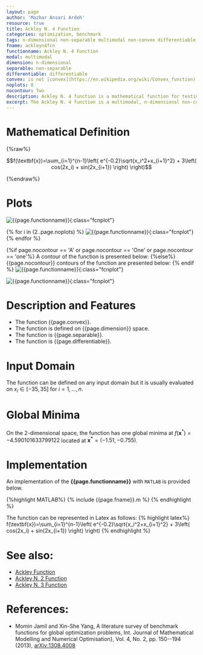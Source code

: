 ```yaml
---
layout: page
author: 'Mazhar Ansari Ardeh'
resource: true
title: Ackley N. 4 Function
categories: optimization, benchmark
tags: n-dimensional non-separable multimodal non-convex differentiable
fname: ackleyn4fcn
functionname: Ackley N. 4 Function
modal: multimodal
dimension: n-dimensional
separable: non-separable
differentiable: differentiable
convex: is not [convex](https://en.wikipedia.org/wiki/Convex_function)
noplots: 8
nocontour: Two
description: Ackley N. 4 function is a mathematical function for testing optimization algorithms. 
excerpt: The Ackley N. 4 function is a multimodal, n-dimensional non-convex mathematical function widely used for testing optimization algorithms
---
```



# Mathematical Definition

{%raw%}

$$f(\textbf{x})=\sum_{i=1}^{n-1}\left( e^{-0.2}\sqrt{x_i^2+x_{i+1}^2} + 3\left( cos(2x_i) + sin(2x_{i+1}) \right) \right)$$

{%endraw%}

# Plots
![{{page.functionname}}]({{site.baseurl}}/benchmarkfcns/plots/{{page.fname}}.png){:class="fcnplot"}

{% for i in (2..page.noplots) %}
![{{page.functionname}}]({{site.baseurl}}/benchmarkfcns/plots/{{page.fname}}_{{i}}.png){:class="fcnplot"}
{% endfor %}


{%if page.nocontour == 'A' or page.nocontour == 'One' or page.nocontour == 'one'%}
A contour of the function is presented below:
{%else%}
{{page.nocontour}} contours of the function are presented below:
{% endif %}
![{{page.functionname}}]({{site.baseurl}}/benchmarkfcns/plots/{{page.fname}}_contour.png){:class="fcnplot"}

![{{page.functionname}}]({{site.baseurl}}/benchmarkfcns/plots/{{page.fname}}_contour_2.png){:class="fcnplot"}

# Description and Features
* The function {{page.convex}}.
* The function is defined on {{page.dimension}} space.
* The function is {{page.separable}}.
* The function is {{page.differentiable}}.

# Input Domain
The function can be defined on any input domain but it is usually evaluated on $x_i \in [-35, 35]$ for $i=1, ..., n$.

# Global Minima
On the 2-dimensional space, the function has one global minima at $f(\textbf{x}^{\ast}) = -4.590101633799122$ located at $\mathbf{x^\ast}=(-1.51, -0.755)$.

# Implementation
An implementation of the **{{page.functionname}}** with `MATLAB` is provided below. 

{%highlight MATLAB%}
{% include {{page.fname}}.m %}
{% endhighlight %}

The function can be represented in Latex as follows:
{% highlight latex%}
f(\textbf{x})=\sum_{i=1}^{n-1}\left( e^{-0.2}\sqrt{x_i^2+x_{i+1}^2} + 3\left( cos(2x_i) + sin(2x_{i+1}) \right) \right)
{% endhighlight %}

# See also: 
* [Ackley Function]({{site.baseurl}}/benchmarkfcns/ackleyfcn)
* [Ackley N. 2 Function]({{site.baseurl}}/benchmarkfcns/ackleyn2fcn)
* [Ackley N. 3 Function]({{site.baseurl}}/benchmarkfcns/ackleyn3fcn)

# References:
* Momin Jamil and Xin-She Yang, A literature survey of benchmark functions for global optimization problems, Int. Journal of Mathematical Modelling 
and Numerical Optimisation}, Vol. 4, No. 2, pp. 150--194 (2013), [arXiv:1308.4008](arXiv:1308.4008)

